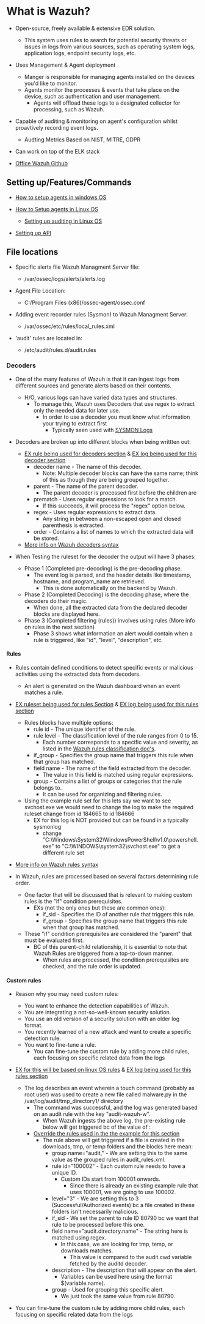 # What is Wazuh?

* Open-source, freely available & extensive EDR solution.
  * This system uses rules to search for potential security threats or issues in logs from various sources, such as operating system logs, application logs, endpoint security logs, etc.
* Uses Management & Agent deployment
  * Manger is responsible for managing agents installed on the devices you'd like to monitor.
  * Agents monitor the processes & events that take place on the device, such as authentication and user management.
    * Agents will offload these logs to a designated collector for processing, such as Wazuh.
* Capable of auditing & monitoring on agent's configuration whilst proavtively recording event logs.
  * Audting Metrics Based on NIST, MITRE, GDPR
* Can work on top of the ELK stack

* [Office Wazuh Github](<https://github.com/wazuh/wazuh/tree/master>)

## Setting up/Features/Commands

* [How to setup agents in windows OS](/WAZUH(SIEM&EDR)/agentsandapi/agentsyswin.md)
* [How to Setup agents in Linux OS](/WAZUH(SIEM&EDR)/agentsandapi/agentlinux.md)
  * [Setting up auditing in Linux OS](/WAZUH(SIEM&EDR)/agentsandapi/auditinglinux.md)

* [Setting up API](/WAZUH(SIEM&EDR)/agentsandapi/wauzh_api.md)

## File locations

* Specific alerts file Wazuh Managment Server file:
  * /var/ossec/logs/alerts/alerts.log

* Agent File Location:
  * C:/Program Files (x86)/ossec-agent/ossec.conf

* Adding event recorder rules (Sysmon) to Wazuh Managment Server:
  * /var/ossec/etc/rules/local_rules.xml

* 'audit' rules are located in:
  * /etc/audit/rules.d/audit.rules

### Decoders

* One of the many features of Wazuh is that it can ingest logs from different sources and generate alerts based on their contents.
  * H/O, various logs can have varied data types and structures.
    * To manage this, Wazuh uses Decoders that use regex to extract only the needed data for later use.
      * In order to use a decoder you must know what information your trying to extract first
        * Typically seen used with [SYSMON Logs](</OS/Windows/Sysmon/Sysmoninfo.md>)

* Decoders are broken up into different blocks when being writtten out:
  * [EX rule being used for decoders section](<Wazuh(SIEM&EDR)/decoders_and_rules/windows-decoders.xml>) & [EX log being used for this decoder section](/Wazuh(SIEM&EDR)/examplelogs/log1.md)
    * decoder name - The name of this decoder.
      * Note: Multiple decoder blocks can have the same name; think of this as though they are being grouped together.
    * parent - The name of the parent decoder.
      * The parent decoder is processed first before the children are
    * prematch - Uses regular expressions to look for a match.
      * If this succeeds, it will process the "regex" option below.
    * regex - Uses regular expressions to extract data.
      * Any string in between a non-escaped open and closed parenthesis is extracted.
    * order - Contains a list of names to which the extracted data will be stored.
  * [More info on Wazuh decoders syntax](<https://documentation.wazuh.com/current/user-manual/ruleset/ruleset-xml-syntax/decoders.html>)

* When Testing the ruleset for the decoder the output will have 3 phases:
  * Phase 1 (Completed pre-decoding) is the pre-decoding phase.
    * The event log is parsed, and the header details like timestamp, hostname, and program_name are retrieved.
      * This is done automatically on the backend by Wazuh.
  * Phase 2 (Completed Decoding) is the decoding phase, where the decoders do their magic.
    * When done, all the extracted data from the declared decoder blocks are displayed here.
  * Phase 3 (Completed filtering (rules)) involves using rules (More info on rules in the next section)
    * Phase 3 shows what information an alert would contain when a rule is triggered, like "id", "level", "description", etc.

#### Rules

* Rules contain defined conditions to detect specific events or malicious activities using the extracted data from decoders.
  * An alert is generated on the Wazuh dashboard when an event matches a rule.

* [EX ruleset being used for rules Section](</Wazuh(SIEM&EDR)/decoders_and_rules/sysmon-rules.xml>) & [EX log being used for this rules section](/Wazuh(SIEM&EDR)/examplelogs/log2.md)
  * Rules blocks have multiple options:
    * rule id - The unique identifier of the rule.
    * rule level - The classification level of the rule ranges from 0 to 15.
      * Each number corresponds to a specific value and severity, as listed in the [Wazuh rules classification doc's](<https://documentation.wazuh.com/current/user-manual/ruleset/rules/rules-classification.html>).
    * if_group - Specifies the group name that triggers this rule when that group has matched.
    * field name - The name of the field extracted from the decoder.
      * The value in this field is matched using regular expressions.
    * group -  Contains a list of groups or categories that the rule belongs to.
      * It can be used for organizing and filtering rules.
  * Using the example rule set for this lets say we want to see svchost.exe we would need to change the log to make the required ruleset change from id 184665 to id 184666
    * EX for this log is NOT provided but can be found in a typically sysmonlog
      * change "C:\Windows\System32\WindowsPowerShell\v1.0\powershell.exe" to "C:\WINDOWS\system32\svchost.exe" to get a different rule set

* [More info on Wazuh rules syntax](<https://documentation.wazuh.com/current/user-manual/ruleset/ruleset-xml-syntax/rules.html>)

* In Wazuh, rules are processed based on several factors determining rule order.
  * One factor that will be discussed that is relevant to making custom rules is the "if" condition prerequisites.
    * EXs (not the only ones but these are common ones):
      * if_sid - Specifies the ID of another rule that triggers this rule.
      * if_group - Specifies the group name that triggers this rule when that group has matched.
  * These "if" condition prerequisites are considered the "parent" that must be evaluated first.
    * BC of this parent-child relationship, it is essential to note that Wazuh Rules are triggered from a top-to-down manner.
      * When rules are processed, the condition prerequisites are checked, and the rule order is updated.

#### Custom rules

* Reason why you may need custom rules:
  * You want to enhance the detection capabilities of Wazuh.
  * You are integrating a not-so-well-known security solution.
  * You use an old version of a security solution with an older log format.
  * You recently learned of a new attack and want to create a specific detection rule.
  * You want to fine-tune a rule.
    * You can fine-tune the custom rule by adding more child rules, each focusing on specific related data from the logs


* [EX for this will be based on linux OS rules](</Wazuh(SIEM&EDR)/decoders_and_rules/auditd_rules.xml>) & [EX log being used for this rules section](/Wazuh(SIEM&EDR)/examplelogs/log3.md)
  * The log describes an event wherein a touch command (probably as root user) was used to create a new file called malware.py in the /var/log/audit/tmp_directory1/ directory
    * The command was successful, and the log was generated based on an audit rule with the key "audit-wazuh-w".
      * When Wazuh ingests the above log, the pre-existing rule below will get triggered bc of the value of <match>:
    * [Override the rules used in the the example for this section](</Wazuh(SIEM&EDR)/decoders_and_rules/local_rules.xml>)
      * The rule above will get triggered if a file is created in the downloads, tmp, or temp folders and the blocks here mean:
        * group name="audit," - We are setting this to the same value as the grouped rules in audit_rules.xml.
        * rule id="100002" - Each custom rule needs to have a unique ID.
          * Custom IDs start from 100001 onwards.
            * Since there is already an existing example rule that uses 100001, we are going to use 100002.
        * level="3" - We are setting this to 3 (Successful/Authorized events) bc a file created in these folders isn't necessarily malicious.
        * if_sid - We set the parent to rule ID 80790 bc we want that rule to be processed before this one.
        * field name="audit.directory.name" - The string here is matched using regex.
          * In this case, we are looking for tmp, temp, or downloads matches.
            * This value is compared to the audit.cwd variable fetched by the auditd decoder.
        * description - The description that will appear on the alert.
          * Variables can be used here using the format $(variable.name).
        * group - Used for grouping this specific alert.
          * We just took the same value from rule 80790.

* You can fine-tune the custom rule by adding more child rules, each focusing on specific related data from the logs
